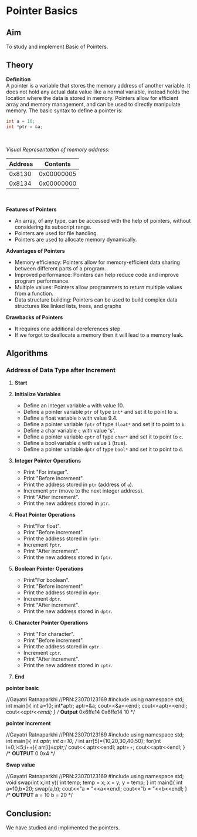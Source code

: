 # Pointer Basics
## Aim 
To study and implement Basic of Pointers.

## Theory
**Definition**
<br>
A pointer is a variable that stores the memory address of another variable. 
It does not hold any actual data value like a normal variable, instead holds the location where the data is stored in memory. 
Pointers allow for efficient array and memory management, and can be used to directly manipulate memory.
The basic syntax to define a pointer is:
```cpp
int a = 10;
int *ptr = &a;
```
<br>  

*Visual Representation of memory address:*
<br>

| Address | Contents     |
|---------|--------------|
| 0x8130  | 0x00000005   |
| 0x8134  | 0x00000000   |

<br>
  
**Features of Pointers**  
- An array, of any type, can be accessed with the help of pointers, without considering its subscript range.
- Pointers are used for file handling.
- Pointers are used to allocate memory dynamically.

**Advantages of Pointers**
- Memory efficiency: Pointers allow for memory-efficient data sharing between different parts of a program. 
- Improved performance: Pointers can help reduce code and improve program performance. 
- Multiple values: Pointers allow programmers to return multiple values from a function. 
- Data structure building: Pointers can be used to build complex data structures like linked lists, trees, and graphs

**Drawbacks of Pointers**
- It requires one additional dereferences step 
- If we forgot to deallocate a memory then it will lead to a memory leak. 

## Algorithms
### Address of Data Type after Increment

1.  **Start**
2. **Initialize Variables**
   - Define an integer variable `a` with value 10.
   - Define a pointer variable `ptr` of type `int*` and set it to point to `a`.
   - Define a float variable `b` with value 9.4.
   - Define a pointer variable `fptr` of type `float*` and set it to point to `b`.
   - Define a char variable `c` with value 's'.
   - Define a pointer variable `cptr` of type `char*` and set it to point to `c`.
   - Define a bool variable `d` with value `1` (true).
   - Define a pointer variable `dptr` of type `bool*` and set it to point to `d`.

4. **Integer Pointer Operations**
   - Print "For integer".
   - Print "Before increment".
   - Print the address stored in `ptr` (address of `a`).
   - Increment `ptr` (move to the next integer address).
   - Print "After increment".
   - Print the new address stored in `ptr`.

5. **Float Pointer Operations**
   - Print"For float".
   - Print "Before increment".
   - Print the address stored in `fptr`.
   - Increment `fptr`.
   - Print "After increment".
   - Print the new address stored in `fptr`.

6. **Boolean Pointer Operations**
   - Print"For boolean".
   - Print "Before increment".
   - Print the address stored in `dptr`.
   - Increment `dptr`.
   - Print "After increment".
   - Print the new address stored in `dptr`.

7. **Character Pointer Operations**
   - Print "For character".
   - Print "Before increment".
   - Print the address stored in `cptr`.
   - Increment `cptr`.
   - Print "After increment".
   - Print the new address stored in `cptr`.
8. **End**


**pointer basic**

//Gayatri Ratnaparkhi
//PRN:23070123169
#include<iostream>
using namespace std;
int main(){
   int a=10;
   int*aptr;
   aptr=&a;
   cout<<&a<<endl;
   cout<<aptr<<endl;
   cout<<*aptr<<endl; 
}
/*
**Output**
0x6ffe14
0x6ffe14
10
*/

**pointer increment**

//Gayatri Ratnaparkhi
//PRN:23070123169
#include<iostream>
using namespace std;
int main(){
    int *aptr;
    int a=10;
   /* int arr[5]={10,20,30,40,50};
    for(int i=0;i<5;i++){
        arr[i]=*aptr;*/
    cout<<
    aptr<<endl;
    aptr++;
    cout<<aptr<<endl;
 }
/*
**OUTPUT**
0
0x4
*/

**Swap value**

//Gayatri Ratnaparkhi
//PRN:23070123169
#include <iostream>
using namespace std;
    void swap(int x,int y){
        int temp;
        temp = x;
        x = y;
        y = temp;
    }
    int main(){
        int a=10,b=20;
        swap(a,b);
        cout<<"a = "<<a<<endl;
        cout<<"b = "<<b<<endl;
    }
/*
**OUTPUT**
a = 10
b = 20
 */

 ## Conclusion:
 We have studied and implimented the pointers.
